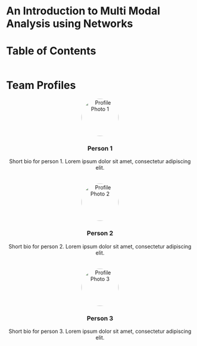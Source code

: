 # An Introduction to Multi Modal Analysis using Networks

# Table of Contents
```{tableofcontents}
```

# Team Profiles

<div style="display: flex; flex-wrap: wrap; gap: 20px;">

  <div style="flex: 1; min-width: 250px; text-align: center;">
    <img src="path_to_photo_1.jpg" alt="Profile Photo 1" style="width: 100px; height: 100px; border-radius: 50%;">
    <h3>Person 1</h3>
    <p>Short bio for person 1. Lorem ipsum dolor sit amet, consectetur adipiscing elit.</p>
  </div>

  <div style="flex: 1; min-width: 250px; text-align: center;">
    <img src="path_to_photo_2.jpg" alt="Profile Photo 2" style="width: 100px; height: 100px; border-radius: 50%;">
    <h3>Person 2</h3>
    <p>Short bio for person 2. Lorem ipsum dolor sit amet, consectetur adipiscing elit.</p>
  </div>

  <div style="flex: 1; min-width: 250px; text-align: center;">
    <img src="path_to_photo_3.jpg" alt="Profile Photo 3" style="width: 100px; height: 100px; border-radius: 50%;">
    <h3>Person 3</h3>
    <p>Short bio for person 3. Lorem ipsum dolor sit amet, consectetur adipiscing elit.</p>
  </div>

</div>

